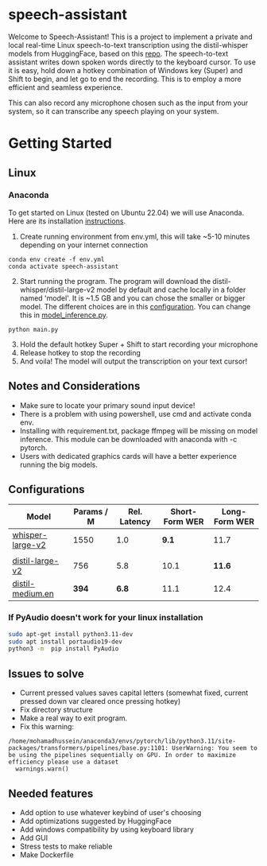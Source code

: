 # speech-assistant
Welcome to Speech-Assistant! This is a project to implement a private and local real-time Linux speech-to-text transcription using the distil-whisper models from HuggingFace, based on this [repo](https://github.com/huggingface/distil-whisper). The speech-to-text assistant writes down spoken words directly to the keyboard cursor. To use it is easy, hold down a hotkey combination of Windows key (Super) and Shift to begin, and let go to end the recording. This is to employ a more efficient and seamless experience.

This can also record any microphone chosen such as the input from your system, so it can transcribe any speech playing on your system.

# Getting Started
## Linux
### Anaconda
To get started on Linux (tested on Ubuntu 22.04) we will use Anaconda. Here are its installation [instructions](https://docs.anaconda.com/free/anaconda/install/).


1. Create running environment from env.yml, this will take ~5-10 minutes depending on your internet connection
```
conda env create -f env.yml
conda activate speech-assistant
```
2. Start running the program. The program will download the distil-whisper/distil-large-v2 model by default and cache locally in a folder named 'model'.  It is ~1.5 GB and you can chose the smaller or bigger model. The different choices are in this [configuration](#configurations). You can change this in [model_inference.py](https://github.com/Mohamad-Hussein/speech-assistant/blob/main/src/model_inference.py).
```
python main.py
```
3. Hold the default hotkey Super + Shift to start recording your microphone
4. Release hotkey to stop the recording
5. And voila! The model will output the transcription on your text cursor!
## Notes and Considerations
- Make sure to locate your primary sound input device!
- There is a problem with using powershell, use cmd and activate conda env.
- Installing with requirement.txt, package ffmpeg will be missing on model inference. This module can be downloaded with anaconda with -c pytorch.
- Users with dedicated graphics cards will have a better experience running the big models.
## Configurations

| Model                                                                      | Params / M | Rel. Latency | Short-Form WER | Long-Form WER |
|----------------------------------------------------------------------------|------------|--------------|----------------|---------------|
| [whisper-large-v2](https://huggingface.co/openai/whisper-large-v2)         | 1550       | 1.0          | **9.1**        | 11.7          |
|                                                                            |            |              |                |               |
| [distil-large-v2](https://huggingface.co/distil-whisper/distil-large-v2)   | 756        | 5.8          | 10.1           | **11.6**      |
| [distil-medium.en](https://huggingface.co/distil-whisper/distil-medium.en) | **394**    | **6.8**      | 11.1           | 12.4          |
### If PyAudio doesn't work for your linux installation
```bash
sudo apt-get install python3.11-dev
sudo apt install portaudio19-dev
python3 -m  pip install PyAudio
```


## Issues to solve
- Current pressed values saves capital letters (somewhat fixed, current pressed down var cleared once pressing hotkey)
- Fix directory structure
- Make a real way to exit program.
- Fix this warning:
```
/home/mohamadhussein/anaconda3/envs/pytorch/lib/python3.11/site-packages/transformers/pipelines/base.py:1101: UserWarning: You seem to be using the pipelines sequentially on GPU. In order to maximize efficiency please use a dataset
  warnings.warn()
```

## Needed features
- Add option to use whatever keybind of user's choosing
- Add optimizations suggested by HuggingFace
- Add windows compatibility by using keyboard library
- Add GUI
- Stress tests to make reliable
- Make Dockerfile
